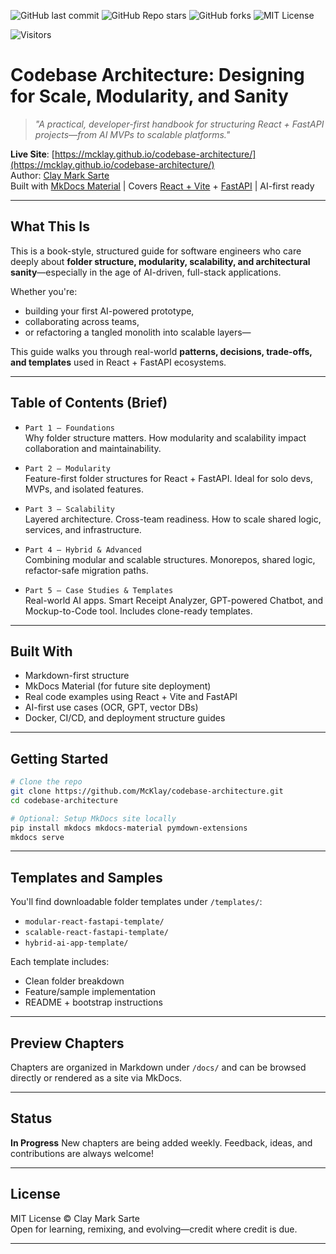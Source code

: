 ![GitHub last commit](https://img.shields.io/github/last-commit/McKlay/codebase-architecture)
![GitHub Repo stars](https://img.shields.io/github/stars/McKlay/codebase-architecture?style=social)
![GitHub forks](https://img.shields.io/github/forks/McKlay/codebase-architecture?style=social)
![MIT License](https://img.shields.io/github/license/McKlay/codebase-architecture)

![Visitors](https://visitor-badge.laobi.icu/badge?page_id=McKlay.codebase-architecture)

# Codebase Architecture: Designing for Scale, Modularity, and Sanity

> *"A practical, developer-first handbook for structuring React + FastAPI projects—from AI MVPs to scalable platforms."*

**Live Site**: [https://mcklay.github.io/codebase-architecture/](https://mcklay.github.io/codebase-architecture/)  
Author: [Clay Mark Sarte](https://github.com/McKlay)  
Built with [MkDocs Material](https://squidfunk.github.io/mkdocs-material/) | Covers [React + Vite](https://vitejs.dev/) + [FastAPI](https://fastapi.tiangolo.com/) | AI-first ready

---

## What This Is

This is a book-style, structured guide for software engineers who care deeply about **folder structure, modularity, scalability, and architectural sanity**—especially in the age of AI-driven, full-stack applications.

Whether you're:
- building your first AI-powered prototype,
- collaborating across teams,
- or refactoring a tangled monolith into scalable layers—

This guide walks you through real-world **patterns, decisions, trade-offs, and templates** used in React + FastAPI ecosystems.

---

## Table of Contents (Brief)

- `Part 1 – Foundations`  
  Why folder structure matters. How modularity and scalability impact collaboration and maintainability.  

- `Part 2 – Modularity`  
  Feature-first folder structures for React + FastAPI. Ideal for solo devs, MVPs, and isolated features.  

- `Part 3 – Scalability`  
  Layered architecture. Cross-team readiness. How to scale shared logic, services, and infrastructure.  

- `Part 4 – Hybrid & Advanced`  
  Combining modular and scalable structures. Monorepos, shared logic, refactor-safe migration paths.  

- `Part 5 – Case Studies & Templates`  
  Real-world AI apps. Smart Receipt Analyzer, GPT-powered Chatbot, and Mockup-to-Code tool. Includes clone-ready templates.

---

## Built With

- Markdown-first structure  
- MkDocs Material (for future site deployment)  
- Real code examples using React + Vite and FastAPI  
- AI-first use cases (OCR, GPT, vector DBs)  
- Docker, CI/CD, and deployment structure guides

---

## Getting Started

```bash
# Clone the repo
git clone https://github.com/McKlay/codebase-architecture.git
cd codebase-architecture

# Optional: Setup MkDocs site locally
pip install mkdocs mkdocs-material pymdown-extensions
mkdocs serve
````

---

## Templates and Samples

You'll find downloadable folder templates under `/templates/`:

* `modular-react-fastapi-template/`
* `scalable-react-fastapi-template/`
* `hybrid-ai-app-template/`

Each template includes:

* Clean folder breakdown
* Feature/sample implementation
* README + bootstrap instructions

---

## Preview Chapters

Chapters are organized in Markdown under `/docs/` and can be browsed directly or rendered as a site via MkDocs.

---

## Status

**In Progress**
New chapters are being added weekly. Feedback, ideas, and contributions are always welcome!

---

## License

MIT License © Clay Mark Sarte  
Open for learning, remixing, and evolving—credit where credit is due.

---